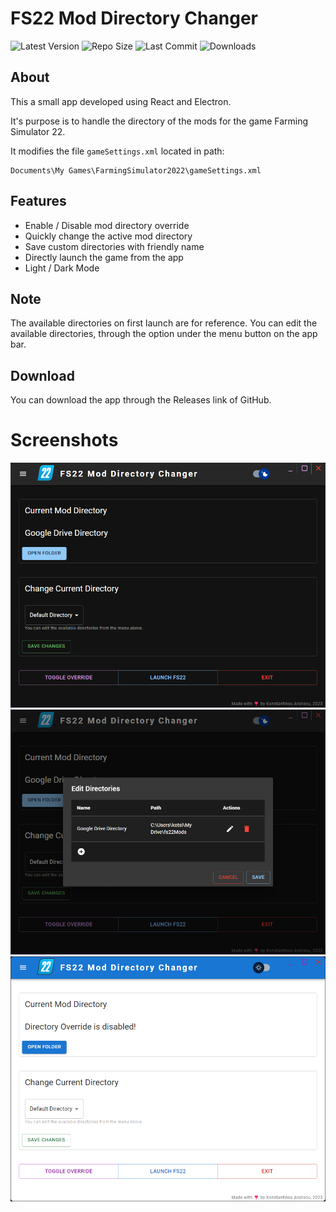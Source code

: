 # FS22 Mod Directory Changer

![Latest Version][lastVersion-shield] ![Repo Size][size-shield] ![Last Commit][lastCommit-shield] ![Downloads][downloads-shield]

## About
This a small app developed using React and Electron.

It's purpose is to handle the directory of the mods for the game Farming Simulator 22.

It modifies the file `gameSettings.xml` located in path:
```
Documents\My Games\FarmingSimulator2022\gameSettings.xml
```

## Features
- Enable / Disable mod directory override
- Quickly change the active mod directory
- Save custom directories with friendly name
- Directly launch the game from the app
- Light / Dark Mode

## Note
The available directories on first launch are for reference.
You can edit the available directories, through the option under the menu button on the app bar.

## Download
You can download the app through the Releases link of GitHub.

# Screenshots
![Alt text](/screenshots/screen1.png?raw=true "Screenshot 1")
![Alt text](/screenshots/screen2.png?raw=true "Screenshot 2")
![Alt text](/screenshots/screen3.png?raw=true "Screenshot 3")

[lastVersion-shield]: https://img.shields.io/github/package-json/v/kotsiossp97/fs22-mod-directory-changer?style=for-the-badge
[lastCommit-shield]: https://img.shields.io/github/last-commit/kotsiossp97/fs22-mod-directory-changer?style=for-the-badge
[size-shield]: https://img.shields.io/github/languages/code-size/kotsiossp97/fs22-mod-directory-changer?style=for-the-badge
[downloads-shield]: https://img.shields.io/github/downloads/kotsiossp97/fs22-mod-directory-changer/total?style=for-the-badge
